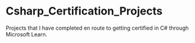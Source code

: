 # Csharp_Certification_Projects
Projects that I have completed en route to getting certified in C# through Microsoft Learn.
